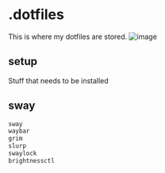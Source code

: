 # .dotfiles
This is where my dotfiles are stored.
![image](https://user-images.githubusercontent.com/20563761/140199263-5517f912-96f3-498b-98c0-4e4b6ffd3ff5.png)


## setup


Stuff that needs to be installed
## sway
```bash
sway
waybar
grim
slurp
swaylock
brightnessctl
```
